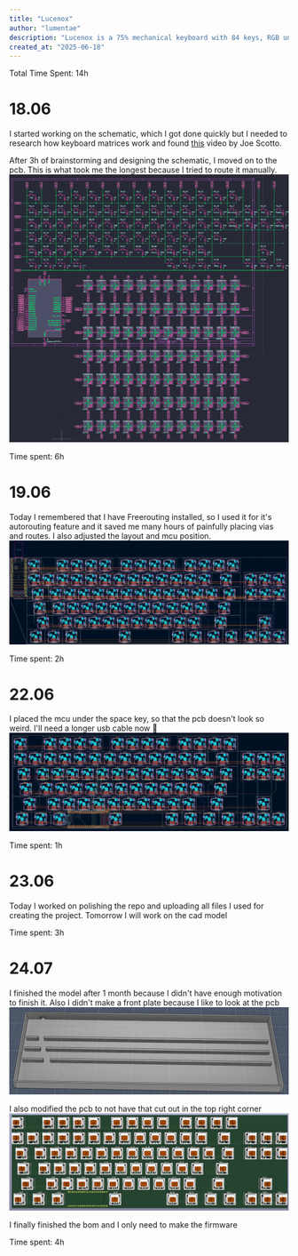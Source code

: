 ```yaml
---
title: "Lucenox"
author: "lumentae"
description: "Lucenox is a 75% mechanical keyboard with 84 keys, RGB underglow, and built for QWERTZ users."
created_at: "2025-06-18"
---
```


Total Time Spent: 14h

# 18.06
I started working on the schematic, which I got done quickly but I needed to research how keyboard matrices work and found [this](https://www.youtube.com/watch?v=7LyziNdFlew) video by Joe Scotto.

After 3h of brainstorming and designing the schematic, I moved on to the pcb.
This is what took me the longest because I tried to route it manually.
![Schematic](media/Schematic.png)

Time spent: 6h

# 19.06
Today I remembered that I have Freerouting installed, so I used it for it's autorouting feature and it saved me many hours of painfully placing vias and routes.
I also adjusted the layout and mcu position.
![PCB](media/PCB.png)

Time spent: 2h

# 22.06
I placed the mcu under the space key, so that the pcb doesn't look so weird.
I'll need a longer usb cable now 🥲
![PCB2](media/PCB2.png)

Time spent: 1h

# 23.06
Today I worked on polishing the repo and uploading all files I used for creating the project.
Tomorrow I will work on the cad model

Time spent: 3h

# 24.07
I finished the model after 1 month because I didn't have enough motivation to finish it.
Also I didn't make a front plate because I like to look at the pcb
![Case](media/Case.png)

I also modified the pcb to not have that cut out in the top right corner
![PCB_Final](media/Front.png)

I finally finished the bom and I only need to make the firmware

Time spent: 4h